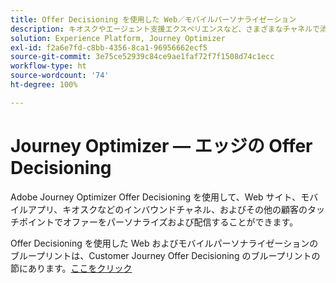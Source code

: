 ```yaml
---
title: Offer Decisioning を使用した Web／モバイルパーソナライゼーション
description: キオスクやエージェント支援エクスペリエンスなど、さまざまなチャネルで消費者にパーソナライズされたオファーを提供します。
solution: Experience Platform, Journey Optimizer
exl-id: f2a6e7fd-c8bb-4356-8ca1-96956662ecf5
source-git-commit: 3e75ce52939c84ce9ae1faf72f7f1508d74c1ecc
workflow-type: ht
source-wordcount: '74'
ht-degree: 100%

---
```


# Journey Optimizer — エッジの Offer Decisioning

Adobe Journey Optimizer Offer Decisioning を使用して、Web サイト、モバイルアプリ、キオスクなどのインバウンドチャネル、およびその他の顧客のタッチポイントでオファーをパーソナライズおよび配信することができます。

Offer Decisioning を使用した Web およびモバイルパーソナライゼーションのブループリントは、Customer Journey Offer Decisioning のブループリントの節にあります。[ここをクリック](../customer-journeys/offer_decisioning/offers-edge.md)
